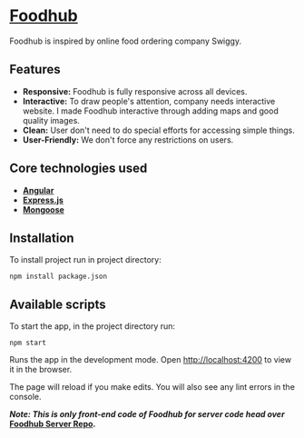 # [Foodhub](https://foodhub-c3fd3.web.app/)

Foodhub is inspired by online food ordering company Swiggy.

## Features

* __Responsive:__ Foodhub is fully responsive across all devices.
* __Interactive:__ To draw people's attention, company needs interactive website. I made Foodhub interactive through adding maps and good quality images.
* __Clean:__ User don't need to do special efforts for accessing simple things.
* __User-Friendly:__ We don't force any restrictions on users.


## Core technologies used

* __[Angular](https://angular.io/)__
* __[Express.js](https://expressjs.com/)__
* __[Mongoose](https://mongoosejs.com/)__ 




## Installation

To install project run in project directory:

```
npm install package.json
```

## Available scripts

To start the app, in the project directory run:

```
npm start
```


Runs the app in the development mode.
Open [http://localhost:4200](http://localhost:4200) to view it in the browser.

The page will reload if you make edits.
You will also see any lint errors in the console.

___Note: This is only front-end code of Foodhub for server code head over___ __[Foodhub Server Repo](https://github.com/ShubhamP07/Foodhub-Server).__
